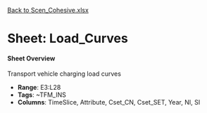 [Back to Scen_Cohesive.xlsx](README.md)

# Sheet: Load_Curves

#### Sheet Overview

Transport vehicle charging load curves

- **Range**: E3:L28
- **Tags**: ~TFM_INS
- **Columns**: TimeSlice, Attribute, Cset_CN, Cset_SET, Year, NI, SI

